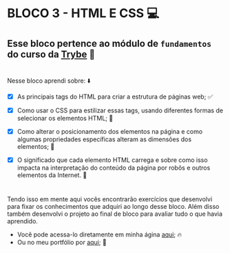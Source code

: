 # BLOCO 3 - HTML E CSS :computer:

## Esse bloco pertence ao módulo de `fundamentos` do curso da [Trybe](https://www.betrybe.com/) :green_heart:
#

Nesse bloco aprendi sobre: :arrow_down:

- [x] As principais tags do HTML para criar a estrutura de páginas web; :white_check_mark:

- [x] Como usar o CSS para estilizar essas tags, usando diferentes formas de selecionar os elementos HTML; :rocket:

- [x] Como alterar o posicionamento dos elementos na página e como algumas propriedades específicas alteram as dimensões dos elementos;  :rocket:

- [x] O significado que cada elemento HTML carrega e sobre como isso impacta na interpretação do conteúdo da página por robôs e outros elementos da Internet. :rocket:
#

Tendo isso em mente aqui vocês encontrarão exercícios que desenvolvi para fixar os conhecimentos que adquiri ao longo desse bloco. Além disso também desenvolvi o projeto ao final de bloco para avaliar tudo o que havia aprendido.

- Você pode acessa-lo diretamente em minha ágina [aqui](https://jonnoliveira.github.io/lessons-learned/); :fire:
- Ou no meu portfólio por [aqui](https://github.com/jonnoliveira/Trybe-project-lessons-learned); :memo:
#
